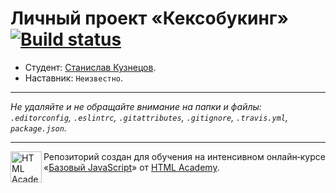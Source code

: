 # Личный проект «Кексобукинг» [![Build status][travis-image]][travis-url]

* Студент: [Станислав Кузнецов](https://up.htmlacademy.ru/javascript/11/user/237925).
* Наставник: `Неизвестно`.

---

_Не удаляйте и не обращайте внимание на папки и файлы:_<br>
_`.editorconfig`, `.eslintrc`, `.gitattributes`, `.gitignore`, `.travis.yml`, `package.json`._

---

<a href="https://htmlacademy.ru/intensive/javascript"><img align="left" width="50" height="50" title="HTML Academy" src="https://up.htmlacademy.ru/static/img/intensive/javascript/logo-for-github.svg"></a>

Репозиторий создан для обучения на интенсивном онлайн‑курсе «[Базовый JavaScript](https://htmlacademy.ru/intensive/javascript)» от [HTML Academy](https://htmlacademy.ru).

[travis-image]: https://travis-ci.org/htmlacademy-javascript/237925-keksobooking.svg?branch=master
[travis-url]: https://travis-ci.org/htmlacademy-javascript/237925-keksobooking
